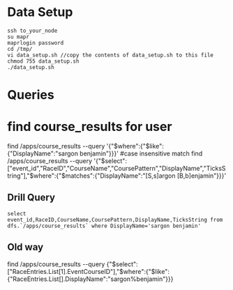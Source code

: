 # Data Setup
```
ssh to_your_node
su mapr
maprlogin password
cd /tmp/
vi data_setup.sh //copy the contents of data_setup.sh to this file
chmod 755 data_setup.sh
./data_setup.sh
```

# Queries
# find course_results for user
find /apps/course_results --query '{"$where":{"$like":{"DisplayName":"sargon benjamin"}}}'
#case insensitive match
find /apps/course_results --query '{"$select":["event_id","RaceID","CourseName","CoursePattern","DisplayName","TicksString"],"$where":{"$matches":{"DisplayName":"[S,s]argon [B,b]enjamin"}}}'

## Drill Query
```
select event_id,RaceID,CourseName,CoursePattern,DisplayName,TicksString from dfs.`/apps/course_results` where DisplayName='sargon benjamin'
```

## Old way
find /apps/course_results --query {"$select":["RaceEntries.List[1].EventCourseID"],"$where":{"$like":{"RaceEntries.List[].DisplayName":"sargon%benjamin"}}}

